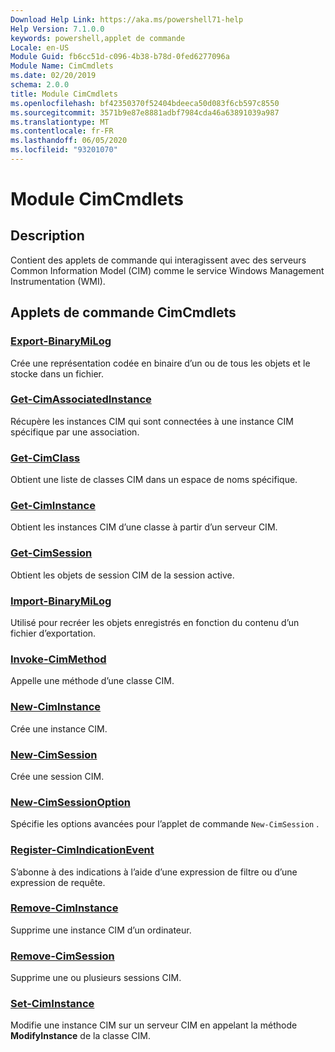```yaml
---
Download Help Link: https://aka.ms/powershell71-help
Help Version: 7.1.0.0
keywords: powershell,applet de commande
Locale: en-US
Module Guid: fb6cc51d-c096-4b38-b78d-0fed6277096a
Module Name: CimCmdlets
ms.date: 02/20/2019
schema: 2.0.0
title: Module CimCmdlets
ms.openlocfilehash: bf42350370f52404bdeeca50d083f6cb597c8550
ms.sourcegitcommit: 3571b9e87e8881adbf7984cda46a63891039a987
ms.translationtype: MT
ms.contentlocale: fr-FR
ms.lasthandoff: 06/05/2020
ms.locfileid: "93201070"
---
```

# Module CimCmdlets

## Description

Contient des applets de commande qui interagissent avec des serveurs Common Information Model (CIM) comme le service Windows Management Instrumentation (WMI).

## Applets de commande CimCmdlets

### [Export-BinaryMiLog](Export-BinaryMiLog.md)
Crée une représentation codée en binaire d’un ou de tous les objets et le stocke dans un fichier.

### [Get-CimAssociatedInstance](Get-CimAssociatedInstance.md)
Récupère les instances CIM qui sont connectées à une instance CIM spécifique par une association.

### [Get-CimClass](Get-CimClass.md)
Obtient une liste de classes CIM dans un espace de noms spécifique.

### [Get-CimInstance](Get-CimInstance.md)
Obtient les instances CIM d’une classe à partir d’un serveur CIM.

### [Get-CimSession](Get-CimSession.md)
Obtient les objets de session CIM de la session active.

### [Import-BinaryMiLog](Import-BinaryMiLog.md)
Utilisé pour recréer les objets enregistrés en fonction du contenu d’un fichier d’exportation.

### [Invoke-CimMethod](Invoke-CimMethod.md)
Appelle une méthode d’une classe CIM.

### [New-CimInstance](New-CimInstance.md)
Crée une instance CIM.

### [New-CimSession](New-CimSession.md)
Crée une session CIM.

### [New-CimSessionOption](New-CimSessionOption.md)
Spécifie les options avancées pour l’applet de commande `New-CimSession` .

### [Register-CimIndicationEvent](Register-CimIndicationEvent.md)
S’abonne à des indications à l’aide d’une expression de filtre ou d’une expression de requête.

### [Remove-CimInstance](Remove-CimInstance.md)
Supprime une instance CIM d’un ordinateur.

### [Remove-CimSession](Remove-CimSession.md)
Supprime une ou plusieurs sessions CIM.

### [Set-CimInstance](Set-CimInstance.md)
Modifie une instance CIM sur un serveur CIM en appelant la méthode **ModifyInstance** de la classe CIM.


